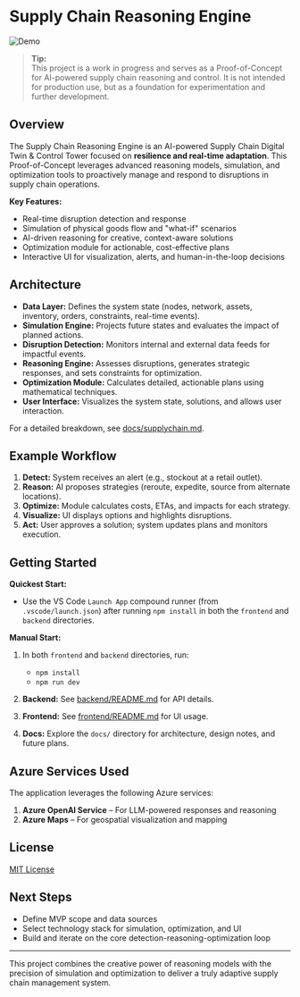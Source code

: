 # Supply Chain Reasoning Engine

![Demo](demo.gif)

> **Tip:**  
> This project is a work in progress and serves as a Proof-of-Concept for AI-powered supply chain reasoning and control. It is not intended for production use, but as a foundation for experimentation and further development.

## Overview

The Supply Chain Reasoning Engine is an AI-powered Supply Chain Digital Twin & Control Tower focused on **resilience and real-time adaptation**. This Proof-of-Concept leverages advanced reasoning models, simulation, and optimization tools to proactively manage and respond to disruptions in supply chain operations.

**Key Features:**

- Real-time disruption detection and response
- Simulation of physical goods flow and "what-if" scenarios
- AI-driven reasoning for creative, context-aware solutions
- Optimization module for actionable, cost-effective plans
- Interactive UI for visualization, alerts, and human-in-the-loop decisions

## Architecture

- **Data Layer:** Defines the system state (nodes, network, assets, inventory, orders, constraints, real-time events).
- **Simulation Engine:** Projects future states and evaluates the impact of planned actions.
- **Disruption Detection:** Monitors internal and external data feeds for impactful events.
- **Reasoning Engine:** Assesses disruptions, generates strategic responses, and sets constraints for optimization.
- **Optimization Module:** Calculates detailed, actionable plans using mathematical techniques.
- **User Interface:** Visualizes the system state, solutions, and allows user interaction.

For a detailed breakdown, see [docs/supplychain.md](docs/supplychain.md).

## Example Workflow

1. **Detect:** System receives an alert (e.g., stockout at a retail outlet).
2. **Reason:** AI proposes strategies (reroute, expedite, source from alternate locations).
3. **Optimize:** Module calculates costs, ETAs, and impacts for each strategy.
4. **Visualize:** UI displays options and highlights disruptions.
5. **Act:** User approves a solution; system updates plans and monitors execution.

## Getting Started

**Quickest Start:**

- Use the VS Code `Launch App` compound runner (from `.vscode/launch.json`) after running `npm install` in both the `frontend` and `backend` directories.

**Manual Start:**

1. In both `frontend` and `backend` directories, run:
   - `npm install`
   - `npm run dev`

2. **Backend:** See [backend/README.md](backend/README.md) for API details.
3. **Frontend:** See [frontend/README.md](frontend/README.md) for UI usage.
4. **Docs:** Explore the `docs/` directory for architecture, design notes, and future plans.

## Azure Services Used

The application leverages the following Azure services:

1. **Azure OpenAI Service** – For LLM-powered responses and reasoning
2. **Azure Maps** – For geospatial visualization and mapping

## License

[MIT License](LICENSE)

## Next Steps

- Define MVP scope and data sources
- Select technology stack for simulation, optimization, and UI
- Build and iterate on the core detection-reasoning-optimization loop

---

This project combines the creative power of reasoning models with the precision of simulation and optimization to deliver a truly adaptive supply chain management system.
